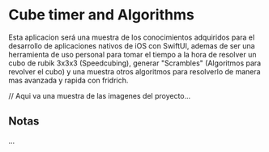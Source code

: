 # Cube timer and Algorithms

Esta aplicacion será una muestra de los conocimientos adquiridos para el desarrollo de aplicaciones nativos de iOS con SwiftUI, ademas de ser una herramienta de uso personal para tomar el tiempo a la hora de resolver un cubo de rubik 3x3x3 (Speedcubing), generar "Scrambles" (Algoritmos para revolver el cubo) y una muestra otros algoritmos para resolverlo de manera mas avanzada y rapida con fridrich.

// Aqui va una muestra de las imagenes del proyecto...

 
 
## Notas

...
